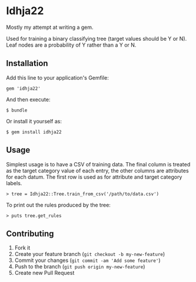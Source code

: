 # Idhja22

Mostly my attempt at writing a gem.

Used for training a binary classifying tree (target values should be Y or N). Leaf nodes are a probability of Y rather than a Y or N.

## Installation

Add this line to your application's Gemfile:

    gem 'idhja22'

And then execute:

    $ bundle

Or install it yourself as:

    $ gem install idhja22

## Usage

Simplest usage is to have a CSV of training data. The final column is treated as the target category value of each entry, the other columns are attributes for each datum. The first row is used as for attribute and target category labels.

    > tree = Idhja22::Tree.train_from_csv('/path/to/data.csv')

To print out the rules produced by the tree:

    > puts tree.get_rules

## Contributing

1. Fork it
2. Create your feature branch (`git checkout -b my-new-feature`)
3. Commit your changes (`git commit -am 'Add some feature'`)
4. Push to the branch (`git push origin my-new-feature`)
5. Create new Pull Request
